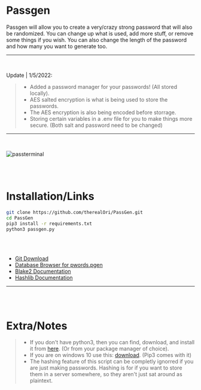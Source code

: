 # Passgen
Passgen will allow you to create a very/crazy strong password that will also be randomized.
You can change up what is used, add more stuff, or remove some things if you wish. You can also change the length of the password and how many you want to generate too.
__ __

<br />

Update | 1/5/2022:
> - Added a password manager for your passwords! (All stored locally).
> - AES salted encryption is what is being used to store the passwords.
> - The AES encryption is also being encoded before storrage.
> - Storing certain variables in a .env file for you to make things more secure. (Both salt and password need to be changed)
> 

__ __

<br />

![passterminal](https://user-images.githubusercontent.com/45724082/148269910-184c510b-18c8-4832-b951-0296f4c11840.png)


<br />
<br />

# Installation/Links

```bash
git clone https://github.com/therealOri/PassGen.git
cd PassGen
pip3 install -r requirements.txt
python3 passgen.py
```

<br />
<br />

- [Git Download](https://git-scm.com/downloads)
- [Database Browser for pwords.pgen](https://sqlitebrowser.org/dl/)
- [Blake2 Documentation](https://www.blake2.net)
- [Hashlib Documentation](https://docs.python.org/3/library/hashlib.html)
__ __

<br />
<br />

# Extra/Notes
> - If you don't have python3, then you can find, download, and install it from [here](https://www.python.org/downloads/). (Or from your package manager of choice).
> - If you are on windows 10 use this: [download](https://www.python.org/ftp/python/3.10.1/python-3.10.1-amd64.exe). (Pip3 comes with it)
> - The hashing feature of this script can be completly ignorred if you are just making passwords. Hashing is for if you want to store them in a server somewhere, so they aren't just sat around as plaintext.
